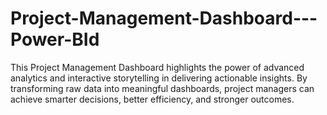 # Project-Management-Dashboard---Power-BId
This Project Management Dashboard highlights the power of advanced analytics and interactive storytelling in delivering actionable insights. By transforming raw data into meaningful dashboards, project managers can achieve smarter decisions, better efficiency, and stronger outcomes.
